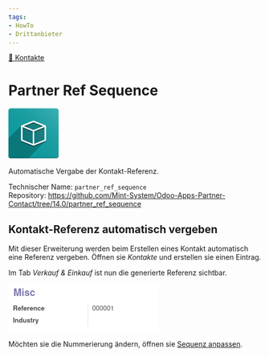```yaml
---
tags:
- HowTo
- Drittanbieter
---
```

[🔗 Kontakte](Kontakte.md)
# Partner Ref Sequence
![icon_oms_box](assets/icon_oms_box.png)

Automatische Vergabe der Kontakt-Referenz.

Technischer Name: `partner_ref_sequence`\
Repository: <https://github.com/Mint-System/Odoo-Apps-Partner-Contact/tree/14.0/partner_ref_sequence>

## Kontakt-Referenz automatisch vergeben

Mit dieser Erweiterung werden beim Erstellen eines Kontakt automatisch eine Referenz vergeben. Öffnen sie *Kontakte* und erstellen sie einen Eintrag.

Im Tab *Verkauf & Einkauf* ist nun die generierte Referenz sichtbar.

![](assets/Partner%20Ref%20Sequence.png)

Möchten sie die Nummerierung ändern, öffnen sie [Sequenz anpassen](Einstellungen.md#Sequenz%20anpassen).